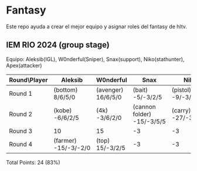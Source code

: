 # Fantasy

Este repo ayuda a crear el mejor equipo y asignar roles del fantasy de hltv.

## IEM RIO 2024 (group stage)

Equipo: Aleksib(IGL), W0nderful(Sniper), Snax(support), Niko(stathunter), Apex(attacker)

| Round\Player | Aleksib | W0nderful | Snax | Niko | Apex | Points |
|--------------|---------|-----------|------|------|------|--------|
| Round 1      | (bottom) 8/6/5/0 | (avenger) 16/6/5/0 | (bait) -5/-3/2/5 | (pistol) -9/-3/-2/0 | (assist) 2/6/2/0 | 41 |
| Round 2      | (kobe) -6/6/2/5 | (4k) -3/6/2/0 | (cannon folder) -15/-3/5/5 | (carry) -27/-3/-2/0 | (flash) 1/6/2/0 | -19 |
| Round 3      | 10 | 15 | -3 | -3 | 9 | 28 |
| Round 4      | (farmer) -15/-3/-2/0 | (top) 15/-3/2/5 | -3 | -3 | (kast) -14/-3/-2/0 |  -26   |

Total Points: 24 (83%)